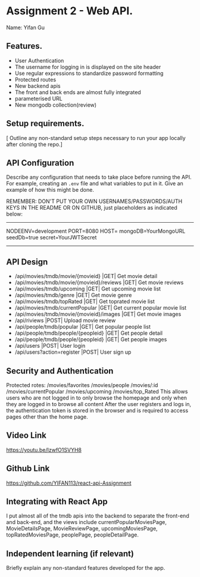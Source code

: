 # Assignment 2 - Web API.

Name: Yifan Gu

## Features.
 + User Authentication
 + The username for logging in is displayed on the site header
 + Use regular expressions to standardize password formatting
 + Protected routes 
 + New backend apis 
 + The front and back ends are almost fully integrated
 + parameterised URL
 + New mongodb collection(review)

## Setup requirements.

[ Outline any non-standard setup steps necessary to run your app locally after cloning the repo.]

## API Configuration

Describe any configuration that needs to take place before running the API. For example, creating an `.env` file and what variables to put in it. Give an example of how this might be done.

REMEMBER: DON'T PUT YOUR OWN USERNAMES/PASSWORDS/AUTH KEYS IN THE README OR ON GITHUB, just placeholders as indicated below:

______________________
NODEENV=development
PORT=8080
HOST=
mongoDB=YourMongoURL
seedDb=true
secret=YourJWTSecret
______________________

## API Design

- /api/movies/tmdb/movie/{movieid}         |GET| Get movie detail
- /api/movies/tmdb/movie/{movieid}/reviews |GET| Get movie reviews 
- /api/movies/tmdb/upcoming                |GET| Get upcoming movie list 
- /api/movies/tmdb/genre                   |GET| Get movie genre
- /api/movies/tmdb/topRated                |GET| Get toprated movie list
- /api/movies/tmdb/currentPopular          |GET| Get current popular movie list
- /api/movies/tmdb/movie/{movieid}/images  |GET| Get movie images
- /api/riviews                             |POST| Upload movie review
- /api/people/tmdb/popular                 |GET| Get popular people list
- /api/people/tmdb/people/{peopleid}       |GET| Get people detail
- /api/people/tmdb/people/{peopleid}       |GET| Get people images
- /api/users                               |POST| User login
- /api/users?action=register               |POST| User sign up

## Security and Authentication
Protected rotes:
/movies/favorites
/movies/people
/movies/:id
/movies/currentPopular
/movies/upcoming
/movies/top_Rated
  This allows users who are not logged in to only browse the homepage and only when they are logged in to browse all content
  After the user registers and logs in, the authentication token is stored in the browser and is required to access pages other than the home page.
## Video Link
https://youtu.be/IzwfO1SVYH8

## Github Link
https://github.com/YIFAN113/react-api-Assignment

## Integrating with React App

I put almost all of the tmdb apis into the backend to separate the front-end and back-end, and the views include currentPopularMoviesPage, MovieDetailsPage, MovieReviewPage, upcomingMoviesPage, topRatedMoviesPage, peoplePage, peopleDetailPage.

## Independent learning (if relevant)

Briefly explain any non-standard features developed for the app.   
